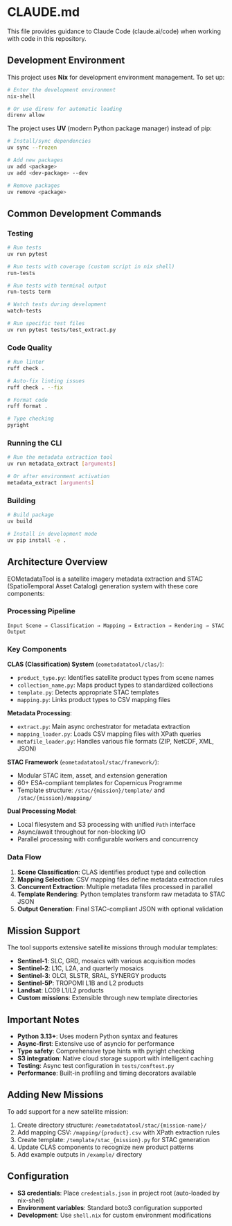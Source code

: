 # CLAUDE.md

This file provides guidance to Claude Code (claude.ai/code) when working with code in this repository.

## Development Environment

This project uses **Nix** for development environment management. To set up:

```bash
# Enter the development environment
nix-shell

# Or use direnv for automatic loading
direnv allow
```

The project uses **UV** (modern Python package manager) instead of pip:

```bash
# Install/sync dependencies
uv sync --frozen

# Add new packages
uv add <package>
uv add <dev-package> --dev

# Remove packages  
uv remove <package>
```

## Common Development Commands

### Testing
```bash
# Run tests
uv run pytest

# Run tests with coverage (custom script in nix shell)
run-tests

# Run tests with terminal output
run-tests term

# Watch tests during development
watch-tests

# Run specific test files
uv run pytest tests/test_extract.py
```

### Code Quality
```bash
# Run linter
ruff check .

# Auto-fix linting issues
ruff check . --fix

# Format code
ruff format .

# Type checking
pyright
```

### Running the CLI
```bash
# Run the metadata extraction tool
uv run metadata_extract [arguments]

# Or after environment activation
metadata_extract [arguments]
```

### Building
```bash
# Build package
uv build

# Install in development mode
uv pip install -e .
```

## Architecture Overview

EOMetadataTool is a satellite imagery metadata extraction and STAC (SpatioTemporal Asset Catalog) generation system with these core components:

### Processing Pipeline
```
Input Scene → Classification → Mapping → Extraction → Rendering → STAC Output
```

### Key Components

**CLAS (Classification) System** (`eometadatatool/clas/`):
- `product_type.py`: Identifies satellite product types from scene names
- `collection_name.py`: Maps product types to standardized collections  
- `template.py`: Detects appropriate STAC templates
- `mapping.py`: Links product types to CSV mapping files

**Metadata Processing**:
- `extract.py`: Main async orchestrator for metadata extraction
- `mapping_loader.py`: Loads CSV mapping files with XPath queries
- `metafile_loader.py`: Handles various file formats (ZIP, NetCDF, XML, JSON)

**STAC Framework** (`eometadatatool/stac/framework/`):
- Modular STAC item, asset, and extension generation
- 60+ ESA-compliant templates for Copernicus Programme
- Template structure: `/stac/{mission}/template/` and `/stac/{mission}/mapping/`

**Dual Processing Model**:
- Local filesystem and S3 processing with unified `Path` interface
- Async/await throughout for non-blocking I/O
- Parallel processing with configurable workers and concurrency

### Data Flow
1. **Scene Classification**: CLAS identifies product type and collection
2. **Mapping Selection**: CSV mapping files define metadata extraction rules
3. **Concurrent Extraction**: Multiple metadata files processed in parallel
4. **Template Rendering**: Python templates transform raw metadata to STAC JSON
5. **Output Generation**: Final STAC-compliant JSON with optional validation

## Mission Support

The tool supports extensive satellite missions through modular templates:
- **Sentinel-1**: SLC, GRD, mosaics with various acquisition modes
- **Sentinel-2**: L1C, L2A, and quarterly mosaics
- **Sentinel-3**: OLCI, SLSTR, SRAL, SYNERGY products
- **Sentinel-5P**: TROPOMI L1B and L2 products
- **Landsat**: LC09 L1/L2 products
- **Custom missions**: Extensible through new template directories

## Important Notes

- **Python 3.13+**: Uses modern Python syntax and features
- **Async-first**: Extensive use of asyncio for performance
- **Type safety**: Comprehensive type hints with pyright checking
- **S3 integration**: Native cloud storage support with intelligent caching
- **Testing**: Async test configuration in `tests/conftest.py`
- **Performance**: Built-in profiling and timing decorators available

## Adding New Missions

To add support for a new satellite mission:

1. Create directory structure: `/eometadatatool/stac/{mission-name}/`
2. Add mapping CSV: `/mapping/{product}.csv` with XPath extraction rules
3. Create template: `/template/stac_{mission}.py` for STAC generation
4. Update CLAS components to recognize new product patterns
5. Add example outputs in `/example/` directory

## Configuration

- **S3 credentials**: Place `credentials.json` in project root (auto-loaded by nix-shell)
- **Environment variables**: Standard boto3 configuration supported
- **Development**: Use `shell.nix` for custom environment modifications